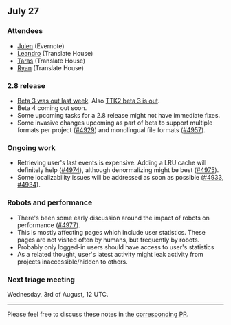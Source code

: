## July 27

### Attendees

* [Julen](https://github.com/julen) (Evernote)
* [Leandro](https://github.com/unho) (Translate House)
* [Taras](https://github.com/ta2-1) (Translate House)
* [Ryan](https://github.com/phlax) (Translate House)


### 2.8 release

* [Beta 3 was out last
  week](https://github.com/translate/pootle/releases/tag/2.8.0b3). Also [TTK2
  beta 3 is out](https://github.com/translate/translate/releases/tag/2.0.0b3).
* Beta 4 coming out soon.
* Some upcoming tasks for a 2.8 release might not have immediate fixes.
* Some invasive changes upcoming as part of beta to support multiple formats per
  project ([#4929](https://github.com/translate/pootle/issues/4929)) and
  monolingual file formats
  ([#4957](https://github.com/translate/pootle/issues/4957)).


### Ongoing work

* Retrieving user's last events is expensive. Adding a LRU cache will definitely
  help ([#4974](https://github.com/translate/pootle/pull/4974)), although
  denormalizing might be best
  ([#4975](https://github.com/translate/pootle/issues/4975)).
* Some localizability issues will be addressed as soon as possible
  ([#4933](https://github.com/translate/pootle/issues/4933),
  [#4934](https://github.com/translate/pootle/issues/4934)).


### Robots and performance

* There's been some early discussion around the impact of robots on performance
  ([#4977](https://github.com/translate/pootle/issues/4977)).
* This is mostly affecting pages which include user statistics. These pages are
  not visited often by humans, but frequently by robots.
* Probably only logged-in users should have access to user's statistics
* As a related thought, user's latest activity might leak activity from projects
  inaccessible/hidden to others.


### Next triage meeting

Wednesday, 3rd of August, 12 UTC.

----

Please feel free to discuss these notes in the 
[corresponding PR](https://github.com/translate/core-notes/pull/9).
